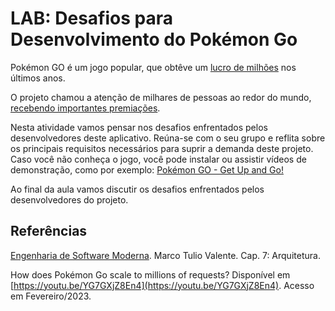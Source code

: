 # LAB: Desafios para Desenvolvimento do Pokémon Go


Pokémon GO é um jogo popular, que obtêve um [lucro de milhões](https://ge.globo.com/esports/noticia/pokemon-go-supera-lancamento-com-lucro-recorde-em-2021.ghtml) nos últimos anos. 

O projeto chamou a atenção de milhares de pessoas ao redor do mundo, [recebendo importantes premiações](https://play.google.com/store/apps/details?id=com.nianticlabs.pokemongo&hl=pt_BR&gl=US).


Nesta atividade vamos pensar nos desafios enfrentados pelos desenvolvedores deste aplicativo. Reúna-se com o seu grupo e reflita sobre os principais requisitos necessários para suprir a demanda deste projeto. Caso você não conheça o jogo, você pode instalar ou assistir vídeos de demonstração, como por exemplo: [Pokémon GO - Get Up and Go!](https://youtu.be/SWtDeeXtMZM)


Ao final da aula vamos discutir os desafios enfrentados pelos desenvolvedores do projeto.


## Referências

[Engenharia de Software Moderna](https://engsoftmoderna.info/cap3.html). Marco Tulio Valente. Cap. 7: Arquitetura.

How does Pokémon Go scale to millions of requests? Disponível em [https://youtu.be/YG7GXjZ8En4](https://youtu.be/YG7GXjZ8En4). Acesso em Fevereiro/2023.